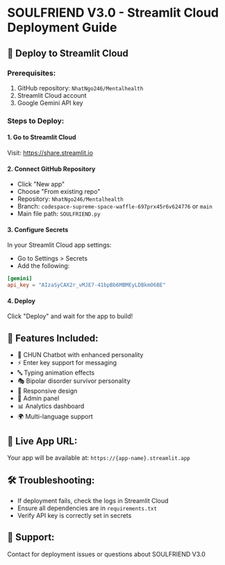 # SOULFRIEND V3.0 - Streamlit Cloud Deployment Guide

## 🚀 Deploy to Streamlit Cloud

### Prerequisites:
1. GitHub repository: `NhatNgo246/Mentalhealth`
2. Streamlit Cloud account
3. Google Gemini API key

### Steps to Deploy:

#### 1. Go to Streamlit Cloud
Visit: https://share.streamlit.io

#### 2. Connect GitHub Repository
- Click "New app"
- Choose "From existing repo"
- Repository: `NhatNgo246/Mentalhealth`
- Branch: `codespace-supreme-space-waffle-697prx45r6v624776` or `main`
- Main file path: `SOULFRIEND.py`

#### 3. Configure Secrets
In your Streamlit Cloud app settings:
- Go to Settings > Secrets
- Add the following:

```toml
[gemini]
api_key = "AIzaSyCAX2r_vMJE7-41bpBb6MBMEyLDBkmO6BE"
```

#### 4. Deploy
Click "Deploy" and wait for the app to build!

## 🌟 Features Included:
- 💬 CHUN Chatbot with enhanced personality
- ⚡ Enter key support for messaging
- 🔤 Typing animation effects
- 🎭 Bipolar disorder survivor personality
- 📱 Responsive design
- 🔧 Admin panel
- 📊 Analytics dashboard
- 🌍 Multi-language support

## 🔗 Live App URL:
Your app will be available at: `https://{app-name}.streamlit.app`

## 🛠️ Troubleshooting:
- If deployment fails, check the logs in Streamlit Cloud
- Ensure all dependencies are in `requirements.txt`
- Verify API key is correctly set in secrets

## 📧 Support:
Contact for deployment issues or questions about SOULFRIEND V3.0
